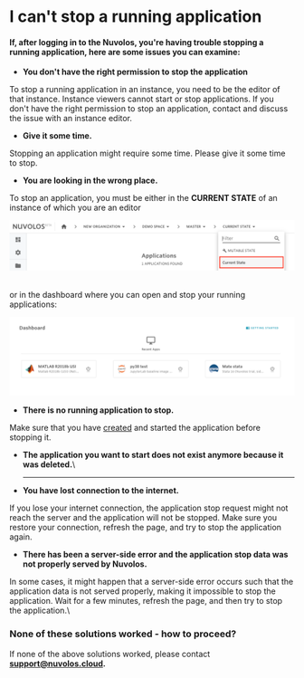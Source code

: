 # I can't stop a running application

#### If, after logging in to the Nuvolos, you're having trouble stopping a running application, here are some issues you can examine:

* **You don't have the right permission to stop the application**

To stop a running application in an instance, you need to be the editor of that instance. Instance viewers cannot start or stop applications. If you don't have the right permission to stop an application, contact and discuss the issue with an instance editor.

* **Give it some time.**

Stopping an application might require some time. Please give it some time to stop.

* **You are looking in the wrong place.**

To stop an application, you must be either in the **CURRENT STATE** of an instance of which you are an editor

![](<../../.gitbook/assets/screen-shot-2020-06-11-at-9.25.56-am (2).png>)

\
&#x20;or in the dashboard where you can open and stop your running applications:

![](<../../.gitbook/assets/screen-shot-2020-06-11-at-9.01.41-am (2).png>)

* **There is no running application to stop.**

Make sure that you have [created](../../getting-started/work-with-applications/create-an-application.md) and started the application before stopping it.

* **The application you want to start does not exist anymore because it was deleted.**\
  ****
* **You have lost connection to the internet.**

If you lose your internet connection, the application stop request might not reach the server and the application will not be stopped. Make sure you restore your connection,  refresh the page, and try to stop the application again.

* **There has been a server-side error and the application stop data was not properly served by Nuvolos.**

In some cases, it might happen that a server-side error occurs such that the application data is not served properly, making it impossible to stop the application. Wait for a few minutes, refresh the page, and then try to stop the application.\


### None of these solutions worked - how to proceed?

If none of the above solutions worked, please contact [**support@nuvolos.cloud**](mailto:support@nuvolos.cloud)**.**
